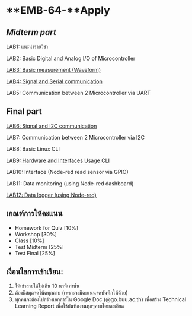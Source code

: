 # **EMB-64-****Apply**


## ***Midterm part***

LAB1: แนะนำรายวิชา

LAB2: Basic Digital and Analog I/O of Microcontroller 

[LAB3: Basic measurement (Waveform)](https://docs.aic-eec.com/embedded-systems/hardware-and-firmware/lab1-oscilloscope/waveform)

[LAB4: Signal and Serial communication](https://docs.aic-eec.com/embedded-systems/hardware-and-firmware/lab1-oscilloscope/basic-digital-and-analog-i-o)

LAB5: Communication between 2 Microcontroller via UART
 
## **Final part**
[LAB6: Signal and I2C communication](https://docs.aic-eec.com/embedded-systems/hardware-and-firmware/interfacing-and-communication/lab-i2c-protocol)

LAB7: Communication between 2 Microcontroller via I2C  

LAB8: Basic Linux CLI

[LAB9: Hardware and Interfaces Usage CLI](https://docs.aic-eec.com/computer-operation-system/development-on-crowpi/hardware-and-interfaces-usage-cli)

LAB10: Interface (Node-red  read sensor via GPIO)

LAB11: Data monitoring (using Node-red dashboard)

[LAB12: Data logger (using Node-red)](https://github.com/Advance-Innovation-Centre-AIC/EE_Curriculum/tree/main/term2_65_EMB62_IoT/LAB03)


## **เกณฑ์การให้คะแนน**

- Homework for Quiz [10%]
- Workshop [30%]
- Class [10%]
- Test Midterm [25%] 
- Test Final [25%]


## **เงื่อนไขการเข้าเรียน:**

1. ให้เข้าสายได้ไม่เกิน 10 นาทีเท่านั้น
2. ต้องมีสมุดจดโน้ตทุกคาบ (เพราะจะมีคะแนนจดบันทึกให้ด้วย)
3. ทุกคนจะต้องไปสร้างเอกสารใน Google Doc (@go.buu.ac.th) เพื่อสร้าง Technical Learning Report เพื่อใช้บันทึกงานทุกๆคาบโดยละเอียด




